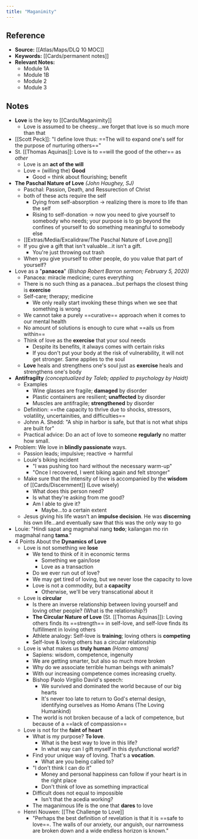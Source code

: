 ```yaml
---
title: "Maganimity"
---
```

## Reference
- **Source:** [[Atlas/Maps/DLQ 10 MOC]]
- **Keywords:** [[Cards/permanent notes]]
- **Relevant Notes:**
	- Module 1A
	- Module 1B
	- Module 2
	- Module 3

## Notes
- **Love** is the key to [[Cards/Maganimity]]
	- Love is assumed to be cheesy...we forget that love is so much more than that
- [[Scott Peck]]: "I define love thus: ==The will to expand one's self for the purpose of nurturing others=="
- St. [[Thomas Aquinas]]: Love is to ==will the good of the other== as *other*
	- Love is an **act of the will**
	- Love = (willing the) **Good**
		- Good = think about flourishing; benefit
- **The Paschal Nature of Love** *(John Haughey, SJ)*
	- Paschal: Passion, Death, and Ressurection of Christ
	- both of these acts require the self
		- Dying from self-absorption → realizing there is more to life than the self
		- Rising to self-donation → now you need to give yourself to somebody who needs; your purpose is to go beyond the confines of yourself to do something meaningful to somebody else
	 - [[Extras/Media/Excalidraw/The Paschal Nature of Love.png]]
	 - If you give a gift that isn't valuable...it isn't a gift.
		 - You're just throwing out trash
	- When you give yourself to other people, do you value that part of yourself?
- Love as a "**panacea**" *(Bishop Robert Barron sermon; February 5, 2020)*
	- Panacea: miracle medicine; cures everything
	- There is no such thing as a panacea...but perhaps the closest thing is **exercise**
	- Self-care; therapy; medicine
		- We only really start invoking these things when we see that something is wrong
	- We cannot take a purely ==curative== approach when it comes to our mental health
	- No amount of solutions is enough to cure what ==ails us from within==
	- Think of love as the **exercise** that your soul needs
		- Despite its benefits, it always comes with certain risks
		- If you don't put your body at the risk of vulnerability, it will not get stronger. Same applies to the soul
	- **Love** heals and strengthens one's soul just as **exercise** heals and strengthens one's body
- **Antifragilty** *(conceptualized by Taleb; applied to psychology by Haidt)*
	- Examples
		- Wine glasses are fragile; **damaged** by disorder
		- Plastic containers are resilient; **unaffected** by disorder
		- Muscles are antifragile; **strengthened** by disorder
	- Definition: ==the capacity to thrive due to shocks, stressors, volatility, uncertainities, and difficulties==
	- Johnn A. Shedd: "A ship in harbor is safe, but that is not what ships are built for"
	- Practical advice: Do an act of love to someone **regularly** no matter how small.
- Problem: We love in **blindly passionate** ways. 
	- Passion leads; impulsive; reactive -> harmful
	- Louie's biking incident
		- "I was pushing too hard without the necessary warm-up"
		- "Once I recovered, I went biking again and felt stronger"
	- Make sure that the intensity of love is accompanied by the **wisdom** of [[Cards/Discernment]] (Love wisely)
		- What does this person need?
		- Is what they're asking from me good? 
		- Am I able to give it?
			- Maybe...to a certain extent
	- Jesus giving his life wasn't an **impulse decision**. He was **discerning** his own life...and eventually saw that this was the only way to go
- Louie: "Hindi sapat ang magmahal nang **todo**; kailangan mo rin magmahal nang **tama**."
- 4 Points About the **Dynamics of Love**
	- Love is not something we **lose**
		- We tend to think of it in economic terms
			- Something we gain/lose
			- Love as a transaction
		- Do we ever run out of love?
		- We may get tired of loving, but we never lose the capacity to love
		- Love is not a commodity, but a **capacity**
			- Otherwise, we'll be very transcational about it
	- Love is **circular**
		- Is there an inverse relationship between loving yourself and loving other people? (What is the relationship?)
		- **The Circular Nature of Love** (St. [[Thomas Aquinas]]): Loving others finds its ==strength== in self-love, and self-love finds its fulfillment in loving others
		- Athlete analogy: Self-love is **training**; loving others is **competing**
		- Self-love & loving others has a circular relationship
	- Love is what makes us **truly human** *(Homo amans)*
		- Sapiens: wisdom, competence, ingenuity
		- We are getting smarter, but also so much more broken
		- Why do we associate terrible human beings with animals?
		- With our increasing competence comes increasing cruelty.
		- Bishop Paolo Virgilio David's speech:
			- We survived and dominated the world because of our big hearts
			- It's never too late to return to God's eternal design, identifying ourselves as Homo Amans (The Loving Humankind)
		- The world is not broken because of a lack of competence, but because of a ==lack of compassion==
	- Love is not for the **faint of heart**
		- What is my purpose? **To love**. 
			- What is the best way to love in this life?
			- In what way can I gift myself in this dysfunctional world?
		- Find your unique way of loving. That's a **vocation**. 
			- What are you being called to?
		- "I don't think I can do it"
			- Money and personal happiness can follow if your heart is in the right place
			- Don't think of love as something impractical
		- Difficult does not equal to impossible
			- Isn't that the acedia working?
		- The maganimous life is the one that **dares** to love
	- Henri Nouwen: [[The Challenge to Love]]
		- "Perhaps the best definition of revelation is that it is ==safe to love==. The walls of our anxiety, our anguish, our narrowness are broken down and a wide endless horizon is known."

